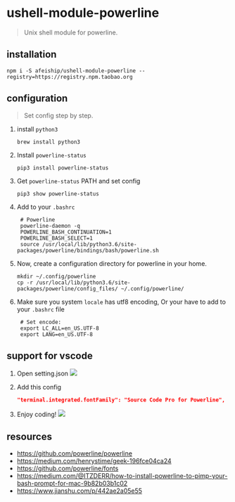 # ushell-module-powerline
> Unix shell module for powerline.

## installation
```shell
npm i -S afeiship/ushell-module-powerline --registry=https://registry.npm.taobao.org
```

## configuration
> Set config step by step.

1. install `python3`
   ```shell
   brew install python3
   ```
2. Install `powerline-status`
   ```shell
   pip3 install powerline-status
   ```
3. Get `powerline-status` PATH and set config
   ```shell
   pip3 show powerline-status
   ```
4. Add to your `.bashrc`
   ```shell
    # Powerline
    powerline-daemon -q
    POWERLINE_BASH_CONTINUATION=1
    POWERLINE_BASH_SELECT=1
    source /usr/local/lib/python3.6/site-packages/powerline/bindings/bash/powerline.sh
   ```
5. Now, create a configuration directory for powerline in your home.
   ```shell
   mkdir ~/.config/powerline
   cp -r /usr/local/lib/python3.6/site-packages/powerline/config_files/ ~/.config/powerline/
   ```

6. Make sure you system `locale` has utf8 encoding, Or your have to add to your `.bashrc` file
   ```shell
    # Set encode:
    export LC_ALL=en_US.UTF-8
    export LANG=en_US.UTF-8
   ```

## support for vscode
1. Open setting.json
   ![](https://ws3.sinaimg.cn/large/006tNc79gy1g3dk4u8ixjj314k0guaes.jpg)

2. Add this config
   ```json
   "terminal.integrated.fontFamily": "Source Code Pro for Powerline",
   ```
3. Enjoy coding!
   ![](https://ws3.sinaimg.cn/large/006tNc79gy1g3dk5p4f1lj30m404c0t3.jpg)

## resources
- https://github.com/powerline/powerline
- https://medium.com/henrystime/geek-196fce04ca24
- https://github.com/powerline/fonts
- https://medium.com/@ITZDERR/how-to-install-powerline-to-pimp-your-bash-prompt-for-mac-9b82b03b1c02
- https://www.jianshu.com/p/442ae2a05e55